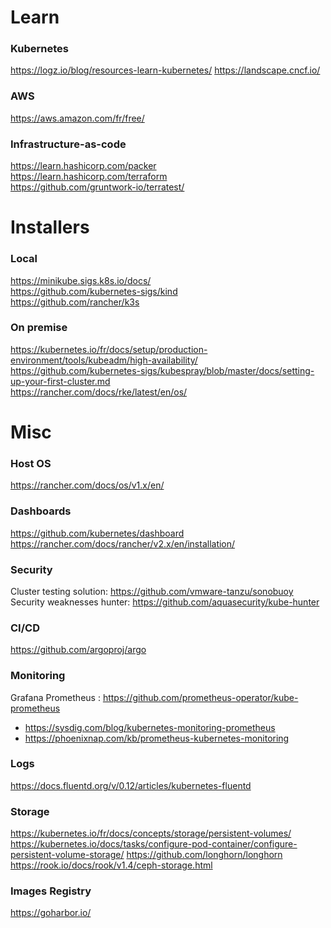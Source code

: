 # Learn

### Kubernetes
https://logz.io/blog/resources-learn-kubernetes/
https://landscape.cncf.io/

### AWS
https://aws.amazon.com/fr/free/  

### Infrastructure-as-code
https://learn.hashicorp.com/packer  
https://learn.hashicorp.com/terraform  
https://github.com/gruntwork-io/terratest/  

# Installers

### Local
https://minikube.sigs.k8s.io/docs/  
https://github.com/kubernetes-sigs/kind  
https://github.com/rancher/k3s  

### On premise
https://kubernetes.io/fr/docs/setup/production-environment/tools/kubeadm/high-availability/  
https://github.com/kubernetes-sigs/kubespray/blob/master/docs/setting-up-your-first-cluster.md  
https://rancher.com/docs/rke/latest/en/os/  

# Misc

### Host OS
https://rancher.com/docs/os/v1.x/en/  

### Dashboards
https://github.com/kubernetes/dashboard  
https://rancher.com/docs/rancher/v2.x/en/installation/  

### Security
Cluster testing solution: https://github.com/vmware-tanzu/sonobuoy  
Security weaknesses hunter: https://github.com/aquasecurity/kube-hunter

### CI/CD
https://github.com/argoproj/argo  

### Monitoring
Grafana Prometheus : https://github.com/prometheus-operator/kube-prometheus 
- https://sysdig.com/blog/kubernetes-monitoring-prometheus
- https://phoenixnap.com/kb/prometheus-kubernetes-monitoring

### Logs
https://docs.fluentd.org/v/0.12/articles/kubernetes-fluentd  

### Storage
https://kubernetes.io/fr/docs/concepts/storage/persistent-volumes/
https://kubernetes.io/docs/tasks/configure-pod-container/configure-persistent-volume-storage/
https://github.com/longhorn/longhorn
https://rook.io/docs/rook/v1.4/ceph-storage.html

### Images Registry
https://goharbor.io/
